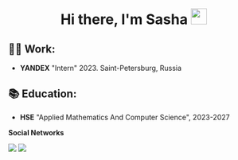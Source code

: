 <h1 align="center">Hi there, I'm Sasha</a> 
<img src="https://github.com/blackcater/blackcater/raw/main/images/Hi.gif"  width="32" height="32"/></h1>

## 👩‍💻 Work:

- __YANDEX__ "Intern" 2023. Saint-Petersburg, Russia


## 📚 Education:

- __HSE__ "Applied Mathematics And Computer Science", 2023-2027


**Social Networks**

<a href="mailto:yndx-apodmarev@yandex.ru"><img src="https://img.shields.io/badge/-yndx-apodmare@yandex.ru-D14836?style=flat&logo=Gmail&logoColor=white"/></a>
<a href="https://t.me/oosuzhdayu"><img src="https://img.shields.io/badge/telegram-%40oosuzhdayu-blue"/></a> 
